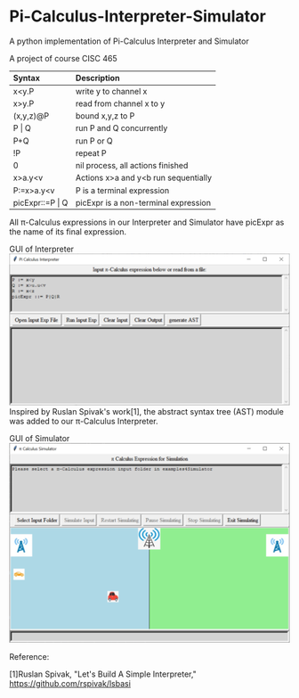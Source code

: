 # Pi-Calculus-Interpreter-Simulator
A python implementation of Pi-Calculus Interpreter and Simulator  

A project of course CISC 465

| Syntax  | Description  |  
| :-------------- |:---------------| 
| x<y.P      | write y to channel x | 
| x>y.P      | read from channel x to y       |   
| (x,y,z)@P | bound x,y,z to P        |   
| P &#124; Q      | run P and Q concurrently | 
| P+Q      | run P or Q       |   
| !P | repeat P        |    
| 0      | nil process, all actions finished | 
| x>a.y<v      | Actions x>a and y<b run sequentially       |   
| P:=x>a.y<v | P is a terminal expression        |   
| picExpr::=P &#124; Q| picExpr is a non-terminal expression | 
 
All π-Calculus expressions in our Interpreter and Simulator have picExpr as the name of its final expression.  
  
  
GUI of Interpreter
<img width="964" alt="GUI of Pi-Calculus Interpreter" src="https://github.com/Ruikang07/Pi-Calculus-Interpreter-Simulator/blob/b595949a5fa6817ae066c1e8ad3ea6b246ac9bf7/figures/picInterpreterGUI.PNG">
Inspired by Ruslan Spivak's work[1],  the abstract syntax tree (AST) module was added to our π-Calculus Interpreter.
  
  
GUI of Simulator
<img width="964" alt="GUI of Pi-Calculus Simulator" src="https://github.com/Ruikang07/Pi-Calculus-Interpreter-Simulator/blob/b565d8884cb29c95dca2c0e3f57caeab43d9d0a0/figures/picSimulatorGUI.PNG">  

Reference:  

[1]Ruslan Spivak,  "Let's Build A Simple Interpreter," https://github.com/rspivak/lsbasi
